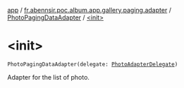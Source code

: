 [app](../../index.md) / [fr.abennsir.poc.album.app.gallery.paging.adapter](../index.md) / [PhotoPagingDataAdapter](index.md) / [&lt;init&gt;](./-init-.md)

# &lt;init&gt;

`PhotoPagingDataAdapter(delegate: `[`PhotoAdapterDelegate`](../../fr.abennsir.poc.album.app.gallery.adapter/-photo-adapter-delegate/index.md)`)`

Adapter for the list of photo.

